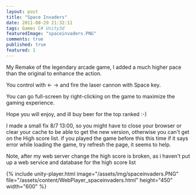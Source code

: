 ```yaml
---
layout: post
title: "Space Invaders"
date: 2011-08-29 21:32:11
tags: Games C# Unity3d
featuredImage: "spaceinvaders.PNG"
comments: true
published: true
featured: 1
---
```


My Remake of the legendary arcade game, I added a much higher pace than the original to enhance the action.

You control with ← → and fire the laser cannon with Space key.

You can go full-screen by right-clicking on the game to maximize the gaming experience.

Hope you will enjoy, and ill buy beer for the top ranked :-)

I made a small fix 8/7 13:00, so you might have to close your browser or clear your cache to be able to get the new version, otherwise you can't get on the High score list. if you played the game before this this time
if it says error while loading the game, try refresh the page, it seems to help.

Note, after my web server change the high score is broken, as i haven't put up a web service and database for the high score list

{% include unity-player.html image="/assets/img/spaceinvaders.PNG" file="/assets/content/WebPlayer_spaceinvaders.html" height="450" width="600" %}
